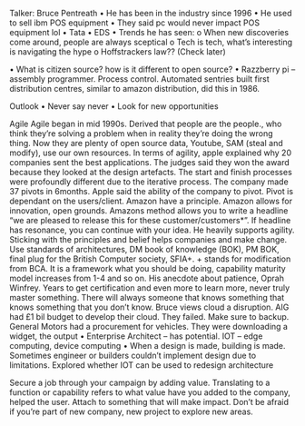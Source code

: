 Talker: Bruce Pentreath
•	He has been in the industry since 1996
•	He used to sell ibm POS equipment
•	They said pc would never impact POS equipment lol 
•	Tata
•	EDS
•	Trends he has seen:
o	When new discoveries come around, people are always sceptical 
o	Tech is tech, what’s interesting is navigating the hype 
o	Hoffstrackers law?? (Check later) 

•	What is citizen source? how is it different to open source?
•	Razzberry pi – assembly programmer. Process control. Automated sentries built first distribution centres, similar to amazon distribution, did this in 1986.

Outlook 
•	Never say never 
•	Look for new opportunities 

Agile
Agile began in mid 1990s. Derived that people are the people., who think they’re solving a problem when in reality they’re doing the wrong thing.
Now they are plenty of open source data, Youtube, SAM (steal and modify), use our own resources. 
In terms of agility, apple explained why 20 companies sent the best applications. The judges said they won the award because they looked at the design artefacts. The start and finish processes were profoundly different due to the iterative process.  The company made 37 pivots in 6months. Apple said the ability of the company to pivot. Pivot is dependant on the users/client. 
Amazon have a principle. Amazon allows for innovation, open grounds. Amazons method allows you to write a headline “we are pleased to release this for these customer/customers*”.  If headline has resonance, you can continue with your idea. 
He heavily supports agility. Sticking with the principles and belief helps companies and make change. Use standards of architectures, DM book of knowledge (BOK), PM BOK, final plug for the British Computer society, SFIA+. + stands for modification from BCA. It is a framework what you should be doing, capability maturity model increases from 1-4 and so on. 
His anecdote about patience, Oprah Winfrey. Years to get certification and even more to learn more, never truly master something. There will always someone that knows something that knows something that you don’t know. Bruce views cloud a disruption. AIG had £1 bil budget to develop their cloud. They failed. 
Make sure to backup. General Motors had a procurement for vehicles. They were downloading a widget, the output 
•	Enterprise Architect – has potential. IOT – edge computing, device computing
•	When a design is made, building is made. Sometimes engineer or builders couldn’t implement design due to limitations. Explored whether IOT can be used to redesign architecture 

Secure a job through your campaign by adding value. Translating to a function or capability refers to what value have you added to the company, helped the user. Attach to something that will make impact. Don’t be afraid if you’re part of new company, new project to explore new areas. 

